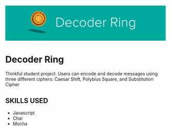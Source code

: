 ![Decoder Ring](/src/readme/readme-header.png "Decoder Ring")

#
# Decoder Ring

Thinkful student project. Users can encode and decode messages using three different ciphers: Caesar Shift, Polybius Square, and Substitution Cipher

## SKILLS USED
* Javascript
* Chai
* Mocha
